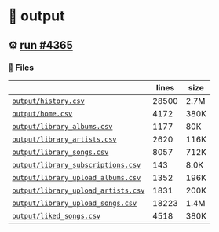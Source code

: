 # 📝  output 

## ⚙️ [run #4365](https://github.com/jwenerd/ytm-dl/actions/runs/15403310215)

### 📁 Files

|                                                                         |lines|size|
|-------------------------------------------------------------------------|-----|----|
|[`output/history.csv` ](output/history.csv)                              |28500|2.7M|
|[`output/home.csv` ](output/home.csv)                                    |4172 |380K|
|[`output/library_albums.csv` ](output/library_albums.csv)                |1177 |80K |
|[`output/library_artists.csv` ](output/library_artists.csv)              |2620 |116K|
|[`output/library_songs.csv` ](output/library_songs.csv)                  |8057 |712K|
|[`output/library_subscriptions.csv` ](output/library_subscriptions.csv)  |143  |8.0K|
|[`output/library_upload_albums.csv` ](output/library_upload_albums.csv)  |1352 |196K|
|[`output/library_upload_artists.csv` ](output/library_upload_artists.csv)|1831 |200K|
|[`output/library_upload_songs.csv` ](output/library_upload_songs.csv)    |18223|1.4M|
|[`output/liked_songs.csv` ](output/liked_songs.csv)                      |4518 |380K|